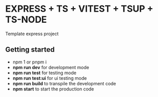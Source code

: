 # EXPRESS + TS + VITEST + TSUP + TS-NODE

Template express project

## Getting started

- npm 1 or pnpm i
- **npm run dev** for development mode
- **npm run test** for testing mode
- **npm run test:ui** for ui testing mode
- **npm run build** to transpile the development code
- **npm start** to start the production code
